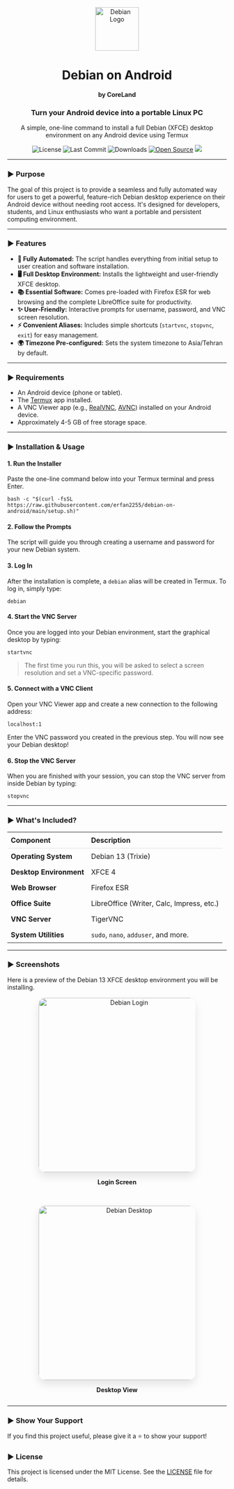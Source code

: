 <!DOCTYPE html>
<html lang="en">
<head>
    <meta charset="UTF-8">
    <meta name="viewport" content="width=device-width, initial-scale=1.0">
</head>
<body>

<div align="center">
    <img src="https://upload.wikimedia.org/wikipedia/commons/6/66/Openlogo-debianV2.svg" alt="Debian Logo" width="100"/>
    <h1>Debian on Android</h1>
    <p><strong>by CoreLand</strong></p>
    <h3>Turn your Android device into a portable Linux PC</h3>
    <p>A simple, one-line command to install a full Debian (XFCE) desktop environment on any Android device using Termux</p>
    <p>
        <img src="https://img.shields.io/github/license/erfan2255/Debian-On-Android?style=flat-square" alt="License">
        <img src="https://img.shields.io/github/last-commit/erfan2255/Debian-On-Android?style=flat-square" alt="Last Commit">
        <img src="https://img.shields.io/github/downloads/erfan2255/Debian-On-Android/total?style=flat-square" alt="Downloads">
        <a href="https://opensource.org"><img src="https://badges.frapsoft.com/os/v1/open-source.svg?v=103" alt="Open Source"></a>
        <a href="https://hits.seeyoufarm.com"><img src="https://hits.seeyoufarm.com/api/count/incr/badge.svg?url=https%3A%2F%2Fgithub.com%2Ferfan2255%2FDebian-On-Android&count_bg=%2379C83D&title_bg=%23555555&icon=&icon_color=%23E7E7E7&title=visitors&edge_flat=false"/></a>
    </p>
</div>

<hr>

<h3>► Purpose</h3>
<p>The goal of this project is to provide a seamless and fully automated way for users to get a powerful, feature-rich Debian desktop experience on their Android device without needing root access. It's designed for developers, students, and Linux enthusiasts who want a portable and persistent computing environment.</p>

<hr>

<h3>► Features</h3>
<ul>
    <li><strong>🚀 Fully Automated:</strong> The script handles everything from initial setup to user creation and software installation.</li>
    <li><strong>🖥️ Full Desktop Environment:</strong> Installs the lightweight and user-friendly XFCE desktop.</li>
    <li><strong>📚 Essential Software:</strong> Comes pre-loaded with Firefox ESR for web browsing and the complete LibreOffice suite for productivity.</li>
    <li><strong>✨ User-Friendly:</strong> Interactive prompts for username, password, and VNC screen resolution.</li>
    <li><strong>⚡ Convenient Aliases:</strong> Includes simple shortcuts (<code>startvnc</code>, <code>stopvnc</code>, <code>exit</code>) for easy management.</li>
    <li><strong>🌍 Timezone Pre-configured:</strong> Sets the system timezone to Asia/Tehran by default.</li>
</ul>

<hr>

<h3>► Requirements</h3>
<ul>
    <li>An Android device (phone or tablet).</li>
    <li>The <a href="https://f-droid.org/en/packages/com.termux/">Termux</a> app installed.</li>
    <li>A VNC Viewer app (e.g., <a href="https://play.google.com/store/apps/details?id=com.realvnc.viewer.android">RealVNC</a>, <a href="https://play.google.com/store/apps/details?id=com.gaurav.avnc">AVNC</a>) installed on your Android device.</li>
    <li>Approximately 4-5 GB of free storage space.</li>
</ul>

<hr>

<h3>► Installation & Usage</h3>

<h4>1. Run the Installer</h4>
<p>Paste the one-line command below into your Termux terminal and press Enter.</p>
<pre><code>bash -c "$(curl -fsSL https://raw.githubusercontent.com/erfan2255/debian-on-android/main/setup.sh)"</code></pre>

<h4>2. Follow the Prompts</h4>
<p>The script will guide you through creating a username and password for your new Debian system.</p>

<h4>3. Log In</h4>
<p>After the installation is complete, a <code>debian</code> alias will be created in Termux. To log in, simply type:</p>
<pre><code>debian</code></pre>

<h4>4. Start the VNC Server</h4>
<p>Once you are logged into your Debian environment, start the graphical desktop by typing:</p>
<pre><code>startvnc</code></pre>
<blockquote>The first time you run this, you will be asked to select a screen resolution and set a VNC-specific password.</blockquote>

<h4>5. Connect with a VNC Client</h4>
<p>Open your VNC Viewer app and create a new connection to the following address:</p>
<pre><code>localhost:1</code></pre>
<p>Enter the VNC password you created in the previous step. You will now see your Debian desktop!</p>

<h4>6. Stop the VNC Server</h4>
<p>When you are finished with your session, you can stop the VNC server from inside Debian by typing:</p>
<pre><code>stopvnc</code></pre>

<hr>

<h3>► What's Included?</h3>
<table width="100%" style="border-collapse: collapse;">
    <thead>
        <tr style="border-bottom: 1px solid #ddd;">
            <th style="padding: 8px; text-align: left;">Component</th>
            <th style="padding: 8px; text-align: left;">Description</th>
        </tr>
    </thead>
    <tbody>
        <tr>
            <td style="padding: 8px;"><strong>Operating System</strong></td>
            <td style="padding: 8px;">Debian 13 (Trixie)</td>
        </tr>
        <tr>
            <td style="padding: 8px;"><strong>Desktop Environment</strong></td>
            <td style="padding: 8px;">XFCE 4</td>
        </tr>
        <tr>
            <td style="padding: 8px;"><strong>Web Browser</strong></td>
            <td style="padding: 8px;">Firefox ESR</td>
        </tr>
        <tr>
            <td style="padding: 8px;"><strong>Office Suite</strong></td>
            <td style="padding: 8px;">LibreOffice (Writer, Calc, Impress, etc.)</td>
        </tr>
        <tr>
            <td style="padding: 8px;"><strong>VNC Server</strong></td>
            <td style="padding: 8px;">TigerVNC</td>
        </tr>
        <tr>
            <td style="padding: 8px;"><strong>System Utilities</strong></td>
            <td style="padding: 8px;"><code>sudo</code>, <code>nano</code>, <code>adduser</code>, and more.</td>
        </tr>
    </tbody>
</table>

<hr>

<h3>► Screenshots</h3>
<p>Here is a preview of the Debian 13 XFCE desktop environment you will be installing.</p>

<div style="display: flex; justify-content: center; align-items: center; flex-wrap: wrap; gap: 2rem; margin-top: 1rem;">
    <div style="text-align: center;">
        <img src="https://raw.githubusercontent.com/YourUsername/Debian-On-Android/main/screenshots/screenshot1.png" alt="Debian Login" style="width: 400px; max-width: 90%; border-radius: 15px; box-shadow: 0 10px 20px rgba(0,0,0,0.1);"/>
        <p><strong>Login Screen</strong></p>
    </div>
    <div style="text-align: center;">
        <img src="https://raw.githubusercontent.com/YourUsername/Debian-On-Android/main/screenshots/screenshot2.png" alt="Debian Desktop" style="width: 400px; max-width: 90%; border-radius: 15px; box-shadow: 0 10px 20px rgba(0,0,0,0.1);"/>
        <p><strong>Desktop View</strong></p>
    </div>
</div>

<hr>

<h3>► Show Your Support</h3>
<p>If you find this project useful, please give it a ⭐ to show your support!</p>

<h3>► License</h3>
<p>This project is licensed under the MIT License. See the <a href="https://github.com/YourUsername/Debian-On-Android/blob/main/LICENSE">LICENSE</a> file for details.</p>

</body>
</html>


